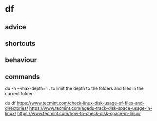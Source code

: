 # df

## advice

## shortcuts

## behaviour

## commands
du -h --max-depth=1 .
    to limit the depth to the folders and files in the current folder


du df
https://www.tecmint.com/check-linux-disk-usage-of-files-and-directories/
https://www.tecmint.com/agedu-track-disk-space-usage-in-linux/
https://www.tecmint.com/how-to-check-disk-space-in-linux/
